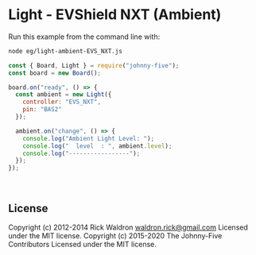 <!--remove-start-->

# Light - EVShield NXT (Ambient)

<!--remove-end-->








Run this example from the command line with:
```bash
node eg/light-ambient-EVS_NXT.js
```


```javascript
const { Board, Light } = require("johnny-five");
const board = new Board();

board.on("ready", () => {
  const ambient = new Light({
    controller: "EVS_NXT",
    pin: "BAS2"
  });

  ambient.on("change", () => {
    console.log("Ambient Light Level: ");
    console.log("  level  : ", ambient.level);
    console.log("-----------------");
  });
});

```








&nbsp;

<!--remove-start-->

## License
Copyright (c) 2012-2014 Rick Waldron <waldron.rick@gmail.com>
Licensed under the MIT license.
Copyright (c) 2015-2020 The Johnny-Five Contributors
Licensed under the MIT license.

<!--remove-end-->
